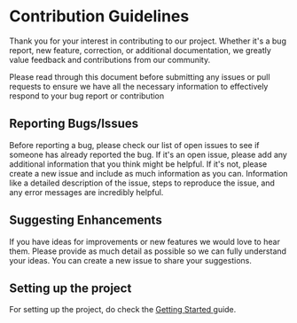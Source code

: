 # Contribution Guidelines

Thank you for your interest in contributing to our project. Whether it's a bug report, new feature, correction, or additional documentation, we greatly value feedback and contributions from our community.

Please read through this document before submitting any issues or pull requests to ensure we have all the necessary information to effectively respond to your bug report or contribution

## Reporting Bugs/Issues

Before reporting a bug, please check our list of open issues to see if someone has already reported the bug. If it's an open issue, please add any additional information that you think might be helpful. If it's not, please create a new issue and include as much information as you can. Information like a detailed description of the issue, steps to reproduce the issue, and any error messages are incredibly helpful.

## Suggesting Enhancements

If you have ideas for improvements or new features we would love to hear them. Please provide as much detail as possible so we can fully understand your ideas. You can create a new issue to share your suggestions.

## Setting up the project
For setting up the project, do check the [Getting Started ](./SETTINGUP.md) guide.
